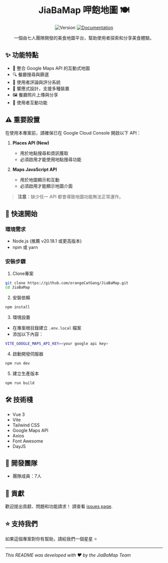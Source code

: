 <h1 align="center">JiaBaMap 呷飽地圖 🍽️</h1>

<p align="center">
  <img alt="Version" src="https://img.shields.io/badge/version-0.0.0-blue.svg?cacheSeconds=2592000" />
  <a href="https://github.com/orangeCatGang/JiaBaMap" target="_blank">
    <img alt="Documentation" src="https://img.shields.io/badge/documentation-yes-brightgreen.svg" />
  </a>
</p>

<p align="center">
  一個由七人團隊開發的美食地圖平台，幫助使用者探索和分享美食體驗。
</p>

## ✨ 功能特點

- 📍 整合 Google Maps API 的互動式地圖
- 🔍 餐廳搜尋與篩選
- 📝 使用者評論與評分系統
- 📱 響應式設計，支援多種裝置
- 🖼️ 餐廳照片上傳與分享
- 👥 使用者互動功能

## ⚠️ 重要設置

在使用本專案前，請確保已在 Google Cloud Console 開啟以下 API：

1. **Places API (New)**
   - 用於地點搜尋和資訊獲取
   - 必須啟用才能使用地點搜尋功能

2. **Maps JavaScript API**
   - 用於地圖顯示和互動
   - 必須啟用才能顯示地圖介面

> **注意**：缺少任一 API 都會導致地圖功能無法正常運作。

## 🚀 快速開始

### 環境需求

- Node.js (推薦 v20.18.1 或更高版本)
- npm 或 yarn

### 安裝步驟

1. Clone專案
```sh
git clone https://github.com/orangeCatGang/JiaBaMap.git
cd JiaBaMap
```

2. 安裝依賴
```sh
npm install
```

3. 環境設置
- 在專案根目錄建立 `.env.local` 檔案
- 添加以下內容：
```sh
VITE_GOOGLE_MAPS_API_KEY=<your google api key>
```

4. 啟動開發伺服器
```sh
npm run dev
```

5. 建立生產版本
```sh
npm run build
```


## 🛠️ 技術棧

- Vue 3
- Vite
- Tailwind CSS
- Google Maps API
- Axios
- Font Awesome
- DayJS

## 👥 開發團隊

- 團隊成員：7人


## 🤝 貢獻

歡迎提出貢獻、問題和功能請求！
請查看 [issues page](https://github.com/orangeCatGang/JiaBaMap/issues).

## ⭐️ 支持我們

如果這個專案對你有幫助，請給我們一個星星 ⭐️

---

_This README was developed with ❤️ by the JiaBaMap Team_
